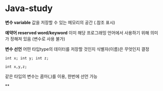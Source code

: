 # Java-study

**변수 variable** 값을 저장할 수 있는 메모리의 공간 (.참조 표시)

**예약어 reserved word/keyword** 이미 해당 프로그래밍 언어에서 사용하기 위해 의미가 정해져 있음 (변수로 사용 불가)

**변수 선언** 어떤 타입type의 데이터를 저장할 것인지 식별자(이름)은 무엇인지 결정

`int x;
int y;
int z;`

`int x,y,z;`

같은 타입의 변수는 콤마(,)를 이용, 한번에 선언 가능

**
